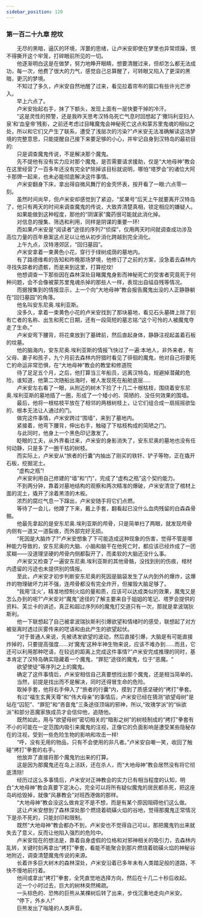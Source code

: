 ```yaml
---
sidebar_position: 120
---
```

### 第一百二十九章 挖坟  


　　无尽的黑暗，逼仄的环境，浑噩的思绪，让卢米安即使在梦里也异常烦躁，恨不得撕开这个牢笼，打碎眼前所见的一切。  
　　他逐渐明白这是在做梦，努力地睁开眼睛，想要清醒过来，但却怎么都无法成功，每一次，他费了很大的力气，感觉自己总算醒了，可转眼又陷入了更深的黑暗，更沉的梦境。  
　　不知过了多久，卢米安自然地醒了过来，看见拉着帘布的窗口有些许光芒渗入。  
　　早上六点了。  
　　卢米安抬起右手，抹了下额头，发现上面有一层快要干掉的冷汗。  
　　“这是灵性的预警，还是我昨天思考汉特岛死亡气息时回想起了‘撒玛利亚妇人泉’和‘血皇帝’残影，之前还考虑过目睹魔鬼会神秘死亡这点和蒙苏里鬼魂的相似之处，所以和它们又产生了联系，遭受了浅层次的污染?”卢米安无法准确解读这场梦境的完整意思，只能提醒自己接下来要足够的小心，并牢记自身到汉特岛的最初目的:  
　　只是调查魔鬼传说，不是解决那个魔鬼。  
　　先不提他有没有实力应对那个魔鬼，是否需要请求援助，仅是“大地母神”教会在这里经营了一百多年还没有完全铲除掉该目标就说明，哪怕“塔罗会”的诸位大阿卡那牌一起来，也未必能彻底解决这件事情。  
　　卢米安翻身下床，拿出得自微风舞厅的金壳怀表，按开看了一眼:六点零一刻。  
　　虽然时间尚早，但卢米安却感觉到了紧迫，“浆果号”后天上午就要离开汉特岛了，他只有两天的时间来调查魔鬼的传说，大致弄清楚真相，锁定相应的嫌疑人。  
　　如果能做到这种程度，那他的“阴谋家”魔药很可能就此消化掉。  
　　对信息的搜集、筛选和利用，同样是阴谋的重要一环!  
　　而如果卢米安是“阅读者”途径的序列7“侦探”，仅用两天时间就调查成功涉及高位力量的百年悬案这点足以让他从初步消化跨越到完全消化。  
　　上午九点，汉特港郊区，“回归墓园”。  
　　卢米安拿着一束黄色小花，穿行于绿树成荫的墓地内。  
　　有了路德维希的告知和昨晚那场梦境，他修订了之前的方案，没急着去森林内寻找失踪者的遗骸，而是来到这里，打算挖坟!  
　　他想调查一下那些因在森林深处目睹魔鬼身影而神秘死亡的受害者究竟死于何种问题，会不会像被蒙苏里鬼魂杀掉的那些人一样，表现出自缢自残等情况。  
　　而据搜集到的情报显示，上一个向“大地母神”教会报告魔鬼出没的人正静静躺在“回归墓园”的角落。  
　　他名叫安东尼奥.埃利亚斯。  
　　没多久，拿着一束黄色小花的卢米安找到了那块墓地，看见石头墓碑上除了刻有亡者的名称、出生和死亡日期，还有一段简短的墓志铭:“这个可怜的人被魔鬼夺走了生命。”  
　　卢米安弯下腰背，将花束放到了墓碑前，然后直起身体，静静注视起盖着石板的坟墓。  
　　他的脑海内，安东尼奥.埃利亚斯的情报飞快过了一遍:本地人，非外来者，有父母、妻子和孩子，九个月前去森林内狩猎时看见了徘徊的魔鬼，他对自己将要死亡的命运非常恐惧，在“大地母神”教会的教堂和修道院  
　　待了足足五个月，之后，他打算当三年船员，远离汉特岛，规避掉潜藏的危险，谁知道，他第二次随船出海时，被人发现死在船舱底层.....  
　　卢米安左右看了一眼，从附近的树木下捡了十几二十根枯枝，围绕着安东尼奥.埃利亚斯的墓地插了一圈，形成了一个矮小的、简陋的、没任何效果的围墙。  
　　最后，他将一根枯枝平放在了相邻的两根树枝上，让它们组合成一扇摇摇欲坠的、根本无法让人通过的门。  
　　做完这件事情，卢米安跨过“围墙”，来到了墓地内。  
　　紧接着，他弯下腰背，伸出右手，触碰了下枯枝构成的简陋之门。  
　　与此同时，他身上一个黑色印记激发了。  
　　眨眼的工夫，从外界看过来，卢米安的身影消失了，安东尼奥的墓地也没有任何动静，只是多了一圈干枯的树枝。  
　　而实际上，卢米安从“旅者的行囊”内抽出了刚买的铁钎、铲子等物，正在撬开石板，挖掘泥土。  
　　“虚构之瓶”!  
　　卢米安利用自己修建的“墙”和“门”，完成了“虚构之瓶”这个契约能力。  
　　不到两分钟，靠着对墓地结构的观察和两次精准的爆破，卢米安清空了棺材上面的泥土，撬开了涂着黑漆的木板。  
　　浓烈的腐烂气息一下蹿出，卢米安随手将它们点燃。  
　　等待了一会儿，他蹲了下来，戴上手套，翻看起已没什么血肉残留的白森森骨骼。  
　　他最先拿起的是安东尼奥.埃利亚斯的颅骨，只是简单扫了两眼，就发现颅骨内侧有一道又一道裂痕，而外部完好无损。  
　　“死因是大脑炸了?”卢米安想象了下可能造成这种现象的伤害，觉得不管是哪种能力导致的，安东尼奥的大脑、小脑和脑干在他死亡时，都应该已经炸成了一团浆糊——没道理坚硬的颅骨内侧都裂开了，而柔软的大脑还没什么事。  
　　卢米安又检查了一遍安东尼奥.埃利亚斯的其他骨骼，没找到别的伤痕，棺材内遗留的污迹也未提供别的情报。  
　　至此，卢米安才初步判断安东尼奥的死因是脑袋发生了从内到外的爆炸，这爆炸的物理破坏力并不强，连颅骨都没有完全炸开，但摧毁大脑足够了。  
　　“我用‘注火’，精准地控制火焰的量和质，应该可以达成类似的效果，魔鬼又是怎么办到的呢?”卢米安对“魔鬼”途径的了解主要来自于姐姐的笔记、塔罗会提供的资料、芙兰卡的讲述，真正和超过序列6的魔鬼打交道只有一次，那就是拿波瑞狄斯利。  
　　他一下联想起了自己被拿波瑞狄斯利引爆欲望和情绪时的感受，联想起了对方被驱离时透过灰雾传来的呓语和由此产生的欲望起伏。  
　　“对于普通人来说，先被诱发欲望的波动，然后直接引爆，大脑是有可能直接炸掉的，只要提高强度……对‘魔鬼’这种半神生物来说，应该不难办到……而且，它还可以利用那种呓语，在较远的距离上完成这件事情?”卢米安完成推理的同时，基本肯定了汉特岛确实隐藏着一个魔鬼，“罪犯”途径的魔鬼，位于“恶魔。“  
　　欲望使徒”等序列之上的魔鬼。  
　　确定了这件事情后，卢米安相信自己真要想找出那个魔鬼，还是相当简单的。  
　　当然，前提是找出而不是解决，同时还得冒生命的危险。  
　　取掉手套，他将右手伸入了“旅者的行囊”内，摸到了质感坚硬的“拷打”拳套。  
　　有过“福生玄黄天尊”和“伟大母亲”的事情后，卢米安已经在猜测“欲望母树”是站在“囚犯”、“罪犯”和“吝啬鬼”三条途径顶端的邪神，所以,“玫瑰学派”的“纵欲派”和部分恶魔家族成员才会信仰他，追随他。  
　　既然如此，用与“欲望母树”密切相关的“暗影之树”的树枝制成的“拷打”拳套有不小的可能在一定范围内吸引来魔鬼的注视，正像它的负面影响是遭受某些隐秘存在的注视，受到一些危险生物的影响和攻击一样!  
　　“呼，没有无用的物品，只有不会使用的非凡者。”卢米安自嘲一笑，收回了触碰“拷打”拳套的右手。  
　　他放弃了直接将那个魔鬼钓出来的打算。  
　　这是因为那魔鬼还在岛上活跃，还在杀人，而“大地母神”教会居然没有将它彻底清除!  
　　经历过这么多事情后，卢米安对正神教会的实力已有相当程度的认知，明白“大地母神”教会真要下定决心，完全可以将所有疑似魔鬼的居民都杀死，把这座岛屿给毁掉，就像“风暴教会”对班西港做的那样。  
　　“大地母神”教会没这么做肯定不是不想，而是有某个原因阻碍他们这么做。  
　　这让卢米安想到了森林深处那个燃烧着硫磺火焰的谷地，觉得那魔鬼正常情况下是杀不死的，只能封印和限制。  
　　既然“大地母神”教会都办不到，卢米安也不觉得自己可以，那把魔鬼钓出来就失去了意义，反而让他陷入强烈的危险中。  
　　卢米安现在的想法是，靠着自身虚假的位格和对邪神相关的吸引力，去森林内乱转，关键时刻再拿出“拷打”拳套，看能不能聚合到那片燃烧着硫磺火焰的神秘谷地附近，调查清楚魔鬼传说的来源。  
　　长着许多巨大树木的森林深处，卢米安沿着已多年未有人类踏足般的道路，不快不慢地前行着。  
　　他间或拿出“拷打”拳套，全凭直觉地选择方向，然后在十几二十秒后收起。  
　　近一个小时过去，巨大的树林突然稀疏。  
　　一头棕色的、恐怖的巨熊从某棵树后转了出来，步伐沉重地走向卢米安。  
　　“停下，外乡人!”  
　　巨熊发出了嗡隆的人类声音。  
